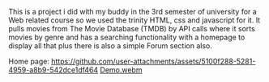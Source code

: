 This is a project i did with my buddy in the 3rd semester of university for a Web related course so we used the trinity HTML, css and javascript for it. It pulls movies from The Movie Database (TMDB) by API calls where it sorts movies by genre and has a searching functionality with a homepage to display all that plus there is also a simple Forum section also.

Home page:
https://github.com/user-attachments/assets/5100f288-5281-4959-a8b9-542dce1df464
[Demo.webm](https://github.com/user-attachments/assets/ac7925e0-10ba-46ff-b613-cf1f20acee59)
